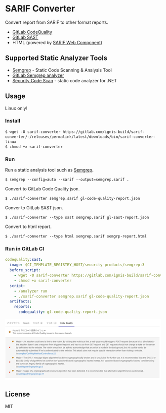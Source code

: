 # SARIF Converter
Convert report from SARIF to other format reports.

* [GitLab CodeQuality](https://docs.gitlab.com/ee/ci/testing/code_quality.html#implementing-a-custom-tool)
* [GitLab SAST](https://gitlab.com/gitlab-org/security-products/security-report-schemas/-/blob/master/dist/sast-report-format.json?_gl=1%2a1guihbz%2a_ga%2aOTc1NjM2NDI3LjE2NjY3MDc4NzI.%2a_ga_ENFH3X7M5Y%2aMTY2OTcwMjI3MC45LjEuMTY2OTcwMjMxMC4wLjAuMA..)
* HTML (powered by [SARIF Web Component](https://github.com/microsoft/sarif-web-component))


## Supported Static Analyzer Tools
* [Semgrep](https://semgrep.dev/) - Static Code Scanning & Analysis Tool
* [GitLab Semgrep analyzer](https://gitlab.com/gitlab-org/security-products/analyzers/semgrep)
* [Security Code Scan](https://security-code-scan.github.io/) - static code analyzer for .NET


## Usage
Linux only!


### Install
```shell
$ wget -O sarif-converter https://gitlab.com/ignis-build/sarif-converter/-/releases/permalink/latest/downloads/bin/sarif-converter-linux
$ chmod +x sarif-converter
```


### Run
Run a static analysis tool such as [Semgrep](https://semgrep.dev/).

```shell
$ semgrep --config=auto --sarif --output=semgrep.sarif .
```

Convert to GitLab Code Quality json.

```shell
$ ./sarif-converter semgrep.sarif gl-code-quality-report.json
```

Conver to GitLab SAST json.

```
$ ./sarif-converter --type sast semgrep.sarif gl-sast-report.json
```

Convert to html report.

```
$ ./sarif-converter --type html semgrep.sarif semgrp-report.html
```


### Run in GitLab CI
```yaml
codequality:sast:
  image: $CI_TEMPLATE_REGISTRY_HOST/security-products/semgrep:3
  before_script:
    - wget -O sarif-converter https://gitlab.com/ignis-build/sarif-converter/-/releases/permalink/latest/downloads/bin/sarif-converter-linux
    - chmod +x sarif-converter
  script:
    - /analyzer run
    - ./sarif-converter semgrep.sarif gl-code-quality-report.json
  artifacts:
    reports:
      codequality: gl-code-quality-report.json
```

![](docs/gitlab-merge-request.png)


## License
MIT
